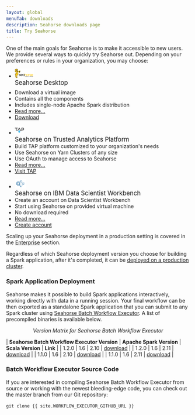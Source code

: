 ```yaml
---
layout: global
menuTab: downloads
description: Seahorse downloads page
title: Try Seahorse
---
```


One of the main goals for Seahorse is to make it accessible to new users.
We provide several ways to quickly try Seahorse out.
Depending on your preferences or rules in your organization, you may choose:

<section class="deployment-section">
  <div class="row white">
    <div class="block">
      <div class="col-xs-12 col-sm-6 col-md-4">
        <ul class="deployment">
          <li class="header">
            <div class="wrapper">
              <div>
                <img src="img/logo.png" height="25px" alt="" />
              </div>
              <div style="height:2em">
                <big>Seahorse Desktop</big>
              </div>
            </div>
          </li>
          <li>Download a virtual image</li>
          <li>Contains all the components</li>
          <li>Includes single-node Apache Spark distribution</li>
          <li><a href="desktop_overview.html">Read more...</a></li>
          <li>
            <a target="_blank" href="//deepsense.io/get-seahorse" class="btn btn-primary active">Download</a>
          </li>
        </ul>
      </div>
      <div class="col-xs-12 col-sm-6 col-md-4">
        <ul class="deployment">
          <li class="header">
            <div class="wrapper">
              <div>
                <img src="img/tap.png" alt="TAP" height="25px" />
              </div>
              <div>
                <big>Seahorse on Trusted Analytics Platform</big>
              </div>
            </div>
          </li>
          <li>Build TAP platform customized to your organization's needs</li>
          <li>Use Seahorse on Yarn Clusters of any size</li>
          <li>Use OAuth to manage access to Seahorse</li>
          <li><a href="tap_overview.html">Read more...</a></li>
          <li>
            <a target="_blank" href="http://trustedanalytics.org/" class="btn btn-primary active">Visit TAP </a>
          </li>
        </ul>
      </div>
      <div class="col-xs-12 col-sm-6 col-md-4">
        <ul class="deployment">
          <li class="header">
            <div class="wrapper">
              <div>
                <img src="img/ibm_workbench.png" height="25px" alt="" />
              </div>
              <div>
                <big>Seahorse on IBM Data Scientist Workbench</big>
              </div>
            </div>
          </li>
          <li>Create an account on Data Scientist Workbench</li>
          <li>Start using Seahorse on provided virtual machine</li>
          <li>No download required</li>
          <li><a href="dswb_overview.html">Read more...</a></li>
          <li>
            <a target="_blank" href="https://datascientistworkbench.com/" class="btn btn-primary active">Create account</a>
          </li>
        </ul>
      </div>
    </div>
  </div>
</section>

Scaling up your Seahorse deployment in a production setting is covered in the
[Enterprise](enterprise.html) section.

Regardless of which Seahorse deployment version you choose for building a Spark application,
after it's completed, it can be [deployed on a production cluster](#spark-application-deployment).

### Spark Application Deployment

Seahorse makes it possible to build Spark applications interactively,
working directly with data in a running session. Your final workflow can be then exported
as a standalone Spark application that you can submit to any Spark cluster using
[Seahorse Batch Workflow Executor](internal/batch_workflow_executor_overview.html).
A list of precompiled binaries is available below.

<p style="text-align: center; font-style: italic">Version Matrix for Seahorse Batch Workflow Executor</p>


| **Seahorse Batch Workflow Executor Version** | **Apache Spark Version** | **Scala Version** | **Link** |
| 1.2.0 | 1.6 | 2.10 | <a target="_blank" href="https://s3.amazonaws.com/workflowexecutor/releases/1.2.0/workflowexecutor_2.10-1.2.0.jar">download</a> |
| 1.2.0 | 1.6 | 2.11 | <a target="_blank" href="https://s3.amazonaws.com/workflowexecutor/releases/1.2.0/workflowexecutor_2.11-1.2.0.jar">download</a> |
| 1.1.0 | 1.6 | 2.10 | <a target="_blank" href="https://s3.amazonaws.com/workflowexecutor/releases/1.1.0/workflowexecutor_2.10-1.1.0.jar">download</a> |
| 1.1.0 | 1.6 | 2.11 | <a target="_blank" href="https://s3.amazonaws.com/workflowexecutor/releases/1.1.0/workflowexecutor_2.11-1.1.0.jar">download</a> |

### Batch Workflow Executor Source Code

If you are interested in compiling Seahorse Batch Workflow Executor from source or working with the newest
bleeding-edge code, you can check out the master branch from our Git repository:

```
git clone {{ site.WORKFLOW_EXECUTOR_GITHUB_URL }}
```
